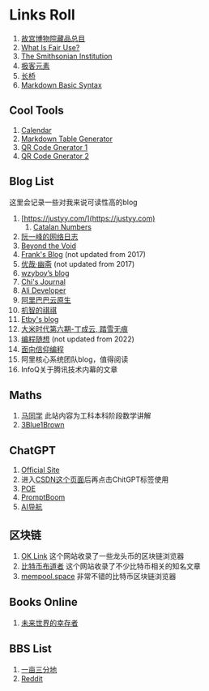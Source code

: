 # Links Roll

1. [故宫博物院藏品总目](https://zm-digicol.dpm.org.cn/)
1. [What Is Fair Use?](https://fairuse.stanford.edu/overview/fair-use/what-is-fair-use/)
3. [The Smithsonian Institution](https://www.si.edu/)
4. [极客元素](https://www.geekmeta.com/)
5. [长桥](https://longbridgeapp.com/)
6. [Markdown Basic Syntax](https://www.markdownguide.org/basic-syntax/)

## Cool Tools

1. [Calendar](https://calendar-12.com/)
2. [Markdown Table Generator](https://www.tablesgenerator.com/markdown_tables)
3. [QR Code Gnerator 1](https://www.qr-code-generator.com/)
4. [QR Code Gnerator 2](https://www.the-qrcode-generator.com/)

## Blog List

这里会记录一些对我来说可读性高的blog

1. [https://justyy.com/](https://justyy.com)
    1. [Catalan Numbers](https://justyy.com/archives/31565)
1. [阮一峰的网络日志](https://www.ruanyifeng.com/blog/)
1. [Beyond the Void](https://byvoid.com/zht/)
1. [Frank's Blog](https://blog.linshuang.info/) (not updated from 2017)
1. [优哉·幽斋](http://liyaos.com/blog/) (not updated from 2017)
1. [wzyboy’s blog](https://wzyboy.im/)
1. [Chi's Journal](https://yuchi.me/)
1. [Ali Developer](https://developer.aliyun.com/)
1. [阿里巴巴云原生](https://my.oschina.net/u/3874284)
1. [机智的祺祺](http://my.oschina.net/yevgeny)
1. [Etby's blog](https://blog.etby.org/)
1. [大米时代第六期-丁成云, 踏雪无痕](https://blog.csdn.net/sundenskyqq)
1. [编程随想](https://program-think.blogspot.com/) (not updated from 2022)
1. [面向信仰编程](https://draveness.me/)
1. 阿里核心系统团队blog，值得阅读
1. InfoQ关于腾讯技术内幕的文章

## Maths

1. [马同学](https://www.matongxue.com/) 此站内容为工科本科阶段数学讲解
1. [3Blue1Brown](https://www.youtube.com/channel/UCYO_jab_esuFRV4b17AJtAw)

## ChatGPT

1. [Official Site](https://chat.openai.com/chat)
1. 进入[CSDN这个页面](https://so.csdn.net/so/search)后再点击ChitGPT标签使用
1. [POE](https://poe.com/)
1. [PromptBoom](https://www.promptboom.com/)
1. [AI导航](https://ai.nancheng.fun/)

## 区块链

1. [OK Link](https://www.oklink.com/) 这个网站收录了一些龙头币的区块链浏览器
2. [比特币布道者](http://btc.mom/) 这个网站收录了不少比特币相关的知名文章
3. [mempool.space](https://mempool.space/) 非常不错的比特币区块链浏览器

## Books Online

1. [未来世界的幸存者](https://www.ruanyifeng.com/survivor/index.html)

## BBS List

1. [一亩三分地](https://www.1point3acres.com/bbs/)
2. [Reddit](https://www.reddit.com/)